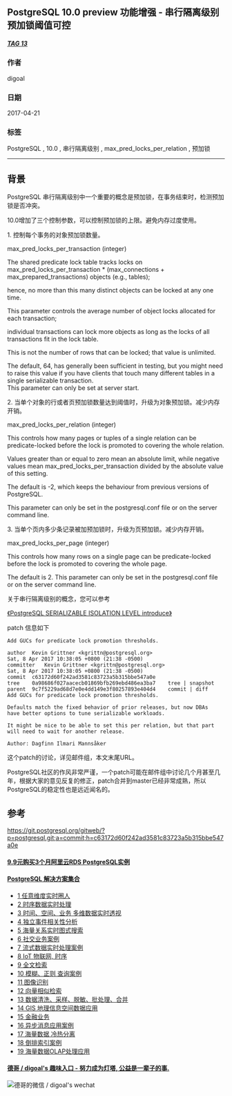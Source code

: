 ## PostgreSQL 10.0 preview 功能增强 - 串行隔离级别 预加锁阈值可控  
##### [TAG 13](../class/13.md)                      
                                                
### 作者                                                   
digoal                                           
                                            
### 日期                                                                                                               
2017-04-21                                          
                                               
### 标签                                            
PostgreSQL , 10.0 , 串行隔离级别 , max_pred_locks_per_relation , 预加锁      
                                                                                                                  
----                                                                                                            
                                                                                                                     
## 背景              
PostgreSQL 串行隔离级别中一个重要的概念是预加锁，在事务结束时，检测预加锁是否冲突。  
  
10.0增加了三个控制参数，可以控制预加锁的上限。避免内存过度使用。  
  
1\. 控制每个事务的对象预加锁数量。  
  
max_pred_locks_per_transaction (integer)  
  
The shared predicate lock table tracks locks on max_pred_locks_per_transaction * (max_connections + max_prepared_transactions) objects (e.g., tables);   
  
hence, no more than this many distinct objects can be locked at any one time.   
  
This parameter controls the average number of object locks allocated for each transaction;   
  
individual transactions can lock more objects as long as the locks of all transactions fit in the lock table.   
  
This is not the number of rows that can be locked; that value is unlimited.   
  
The default, 64, has generally been sufficient in testing, but you might need to raise this value if you have clients that touch many different tables in a single serializable transaction.   
This parameter can only be set at server start.  
  
2\. 当单个对象的行或者页预加锁数量达到阈值时，升级为对象预加锁。减少内存开销。  
  
max_pred_locks_per_relation (integer)  
  
This controls how many pages or tuples of a single relation can be predicate-locked before the lock is promoted to covering the whole relation.   
  
Values greater than or equal to zero mean an absolute limit, while negative values mean max_pred_locks_per_transaction divided by the absolute value of this setting.   
  
The default is -2, which keeps the behaviour from previous versions of PostgreSQL.   
  
This parameter can only be set in the postgresql.conf file or on the server command line.  
  
3\. 当单个页内多少条记录被加预加锁时，升级为页预加锁。减少内存开销。  
  
max_pred_locks_per_page (integer)  
  
This controls how many rows on a single page can be predicate-locked before the lock is promoted to covering the whole page.   
  
The default is 2. This parameter can only be set in the postgresql.conf file or on the server command line.  
  
关于串行隔离级别的概念，您可以参考  
  
[《PostgreSQL SERIALIZABLE ISOLATION LEVEL introduce》](../201312/20131217_01.md)    
  
patch 信息如下  
  
```  
Add GUCs for predicate lock promotion thresholds.  
  
author	Kevin Grittner <kgrittn@postgresql.org>	  
Sat, 8 Apr 2017 10:38:05 +0800 (21:38 -0500)  
committer	Kevin Grittner <kgrittn@postgresql.org>	  
Sat, 8 Apr 2017 10:38:05 +0800 (21:38 -0500)  
commit	c63172d60f242ad3581c83723a5b315bbe547a0e  
tree	0a98686f027aacecb01869bfb269ebd486ea3ba7	tree | snapshot  
parent	9c7f5229ad68d7e0e4dd149e3f80257893e404d4	commit | diff  
Add GUCs for predicate lock promotion thresholds.  
  
Defaults match the fixed behavior of prior releases, but now DBAs  
have better options to tune serializable workloads.  
  
It might be nice to be able to set this per relation, but that part  
will need to wait for another release.  
  
Author: Dagfinn Ilmari Mannsåker  
```  
        
这个patch的讨论，详见邮件组，本文末尾URL。                              
                               
PostgreSQL社区的作风非常严谨，一个patch可能在邮件组中讨论几个月甚至几年，根据大家的意见反复的修正，patch合并到master已经非常成熟，所以PostgreSQL的稳定性也是远近闻名的。                                       
                               
## 参考                                        
https://git.postgresql.org/gitweb/?p=postgresql.git;a=commit;h=c63172d60f242ad3581c83723a5b315bbe547a0e  
  
  
  
  
  
  
  
  
  
  
  
  
  
  
  
  
  
  
  
  
  
  
  
  
  
  
  
  
  
  
  
  
  
  
  
  
  
  
  
  
  
  
  
  
  
  
  
  
  
  
  
  
  
  
  
#### [9.9元购买3个月阿里云RDS PostgreSQL实例](https://www.aliyun.com/database/postgresqlactivity "57258f76c37864c6e6d23383d05714ea")
  
  
#### [PostgreSQL 解决方案集合](https://yq.aliyun.com/topic/118 "40cff096e9ed7122c512b35d8561d9c8")
- [1 任意维度实时圈人](https://yq.aliyun.com/topic/118 "40cff096e9ed7122c512b35d8561d9c8")
- [2 时序数据实时处理](https://yq.aliyun.com/topic/118 "40cff096e9ed7122c512b35d8561d9c8")
- [3 时间、空间、业务 多维数据实时透视](https://yq.aliyun.com/topic/118 "40cff096e9ed7122c512b35d8561d9c8")
- [4 独立事件相关性分析](https://yq.aliyun.com/topic/118 "40cff096e9ed7122c512b35d8561d9c8")
- [5 海量关系实时图式搜索](https://yq.aliyun.com/topic/118 "40cff096e9ed7122c512b35d8561d9c8")
- [6 社交业务案例](https://yq.aliyun.com/topic/118 "40cff096e9ed7122c512b35d8561d9c8")
- [7 流式数据实时处理案例](https://yq.aliyun.com/topic/118 "40cff096e9ed7122c512b35d8561d9c8")
- [8 IoT 物联网, 时序](https://yq.aliyun.com/topic/118 "40cff096e9ed7122c512b35d8561d9c8")
- [9 全文检索](https://yq.aliyun.com/topic/118 "40cff096e9ed7122c512b35d8561d9c8")
- [10 模糊、正则 查询案例](https://yq.aliyun.com/topic/118 "40cff096e9ed7122c512b35d8561d9c8")
- [11 图像识别](https://yq.aliyun.com/topic/118 "40cff096e9ed7122c512b35d8561d9c8")
- [12 向量相似检索](https://yq.aliyun.com/topic/118 "40cff096e9ed7122c512b35d8561d9c8")
- [13 数据清洗、采样、脱敏、批处理、合并](https://yq.aliyun.com/topic/118 "40cff096e9ed7122c512b35d8561d9c8")
- [14 GIS 地理信息空间数据应用](https://yq.aliyun.com/topic/118 "40cff096e9ed7122c512b35d8561d9c8")
- [15 金融业务](https://yq.aliyun.com/topic/118 "40cff096e9ed7122c512b35d8561d9c8")
- [16 异步消息应用案例](https://yq.aliyun.com/topic/118 "40cff096e9ed7122c512b35d8561d9c8")
- [17 海量数据 冷热分离](https://yq.aliyun.com/topic/118 "40cff096e9ed7122c512b35d8561d9c8")
- [18 倒排索引案例](https://yq.aliyun.com/topic/118 "40cff096e9ed7122c512b35d8561d9c8")
- [19 海量数据OLAP处理应用](https://yq.aliyun.com/topic/118 "40cff096e9ed7122c512b35d8561d9c8")
  
  
#### [德哥 / digoal's 趣味入口 - 努力成为灯塔, 公益是一辈子的事.](https://github.com/digoal/blog/blob/master/README.md "22709685feb7cab07d30f30387f0a9ae")
  
  
![德哥的微信 / digoal's wechat](../pic/digoal_weixin.jpg "f7ad92eeba24523fd47a6e1a0e691b59")
  
